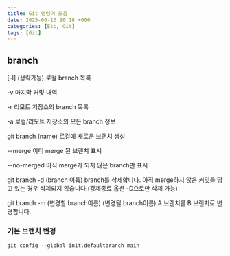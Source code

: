 ```yaml
---
title: Git 명령어 모음
date: 2025-06-10 20:18 +000
categories: [Etc, Git]
tags: [Git]
---
```


## branch

[-l] (생략가능)
로컬 branch 목록 

-v
마지막 커밋 내역 

-r
리모트 저장소의 branch 목록

-a
로컬/리모트 저장소의 모든 branch 정보 


git branch (name)
로컬에 새로운 브랜치 생성 

--merge 
이미 merge 된 브랜치 표시 

--no-merged
아직 merge가 되지 않은 branch만 표시

git branch -d (branch 이름)
branch를 삭제합니다. 아직 merge하지 않은 커밋을 담고 있는 경우 삭제되지 않습니다.(강제종료 옵션 -D으로만 삭제 가능)


git branch -m (변경할 branch이름) (변경될 branch이름)
A 브랜치를 B 브랜치로 변경합니다.






### 기본 브랜치 변경 
```shell
git config --global init.defaultbranch main

```
